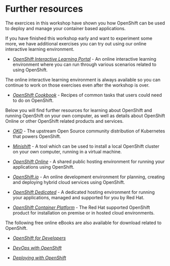 # Further resources

The exercices in this workshop have shown you how OpenShift can be used to deploy and manage your
container based applications.

If you have finished this workshop early and want to experiment some more,
we have additional exercises you can try out using our online interactive
learning environment.

* *[OpenShift Interactive Learning Portal](https://learn.openshift.com/)* - An online interactive learning environment where you can run
through various scenarios related to using OpenShift.

The online interactive learning environment is always available so you
can continue to work on those exercises even after the workshop is over.

* *[OpenShift Cookbook](http://cookbook.openshift.org/)* - Recipes of common tasks that users could need to do on OpenShift.

Below you will find further resources for learning about OpenShift and
running OpenShift on your own computer, as well as details about OpenShift
Online or other OpenShift related products and services.

* *[OKD](https://www.okd.io/)* - The upstream Open
Source community distribution of Kubernetes that powers OpenShift.

* *[Minishift](https://www.okd.io/minishift/)* - A tool which can
be used to install a local OpenShift cluster on your own computer, running
in a virtual machine.

* *[OpenShift Online](https://manage.openshift.com/)* - A shared public
hosting environment for running your applications using OpenShift.

* *[OpenShift.io](https://openshift.io/)* - An online development
environment for planning, creating and deploying hybrid cloud services
using OpenShift.

* *[OpenShift Dedicated](https://www.openshift.com/dedicated)* - A
dedicated hosting environment for running your applications, managed and
supported for you by Red Hat.

* *[OpenShift Container Platform](https://www.openshift.com/)* - The Red
Hat supported OpenShift product for installation on premise or in hosted
cloud environments.

The following free online eBooks are also available for download related to
OpenShift.

* *[OpenShift for Developers](https://www.openshift.com/for-developers/)*

* *[DevOps with OpenShift](https://www.openshift.com/devops-with-openshift/)*

* *[Deploying with OpenShift](https://www.openshift.com/deploying-to-openshift/)*

